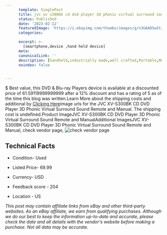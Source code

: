```yaml
---
      template: SinglePost
      title: jvc xv s300bk cd dvd player 3d phonic virtual surround sound remote and manual
      status: Published
      date: '2023-02-12'
      featuredImage: 'https://i.ebayimg.com/thumbs/images/g/n3UAAOSwStJhT3fT/s-l225.jpg'
      categories: 

      excerpt: >-
        [smartphone,device ,hand held device]
      meta:
      canonicalLink: ''
      description: [handheld,industrially made,well crafted,Portable,Mobile,Compact,Convenient,Lightweight,Maneuverable,Man-portable,Miniature,Carriable,Hand-held,Light,Holdable,Transportable,Mobile device,Pocket-sized,On-the-go,Wireless,Cordless,Compact size,Convenient size, smartphone,device ,hand held device]
      noindex: false

        
---
```

$
    Best value, this DVD & Blu-ray Players device is available at a discounted price of 61.59119999999999 after a 12% discount and has a rating of 5 as of the time this blog was written.Learn More about the shipping costs and additional by [Clicking Here](https://www.ebay.com/itm/185265908393?hash=item2b22b56aa9%3Ag%3An3UAAOSwStJhT3fT&mkevt=1&mkcid=1&mkrid=711-53200-19255-0&campid=%253CePNCampaignId%253E&customid=%253CreferenceId%253E&toolid=10049)image urls for the JVC XV-S300BK CD DVD Player 3D Phonic Virtual Surround Sound Remote and Manual. The shipping cost is undefined.Product ImageJVC XV-S300BK CD DVD Player 3D Phonic Virtual Surround Sound Remote and ManualAdditional ImagesJVC XV-S300BK CD DVD Player 3D Phonic Virtual Surround Sound Remote and Manual, check vendor page, ![check vendor page](https://origin-galleryplus.ebayimg.com/ws/web/185265908393_2_0_1/225x225.jpg,https://origin-galleryplus.ebayimg.com/ws/web/185265908393_3_0_1/225x225.jpg,https://origin-galleryplus.ebayimg.com/ws/web/185265908393_4_0_1/225x225.jpg,https://origin-galleryplus.ebayimg.com/ws/web/185265908393_5_0_1/225x225.jpg,https://origin-galleryplus.ebayimg.com/ws/web/185265908393_6_0_1/225x225.jpg,https://origin-galleryplus.ebayimg.com/ws/web/185265908393_7_0_1/225x225.jpg,https://origin-galleryplus.ebayimg.com/ws/web/185265908393_8_0_1/225x225.jpg,https://origin-galleryplus.ebayimg.com/ws/web/185265908393_9_0_1/225x225.jpg,https://origin-galleryplus.ebayimg.com/ws/web/185265908393_10_0_1/225x225.jpg)
    
    

 ## Technical Facts 



     
      

 - Condition- Used 


      

 - Listed Price- 69.99 


      

 - Currency- USD 


      

 - Feedback score - 204 


      

 - Location - US 


      
      

 *_This post may contain affiliate links from eBay and other third-party websites. As an eBay affiliate, we earn from qualifying purchases. Although we do our best to keep the information up-to-date and accurate, please check the date and all details with the vendor's website before making a purchase. Not all data may be accurate._*



    
    
    
    
    
